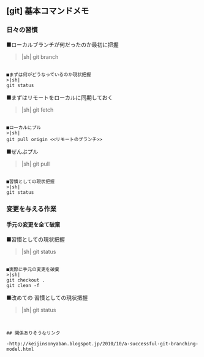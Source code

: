 ## [git] 基本コマンドメモ



### 日々の習慣


■ローカルブランチが何だったのか最初に把握
>|sh|
git branch
```

■まずは何がどうなっているのか現状把握
>|sh|
git status
```

■まずはリモートをローカルに同期しておく
>|sh|
git fetch
```

■ローカルにプル
>|sh|
git pull origin <<リモートのブランチ>>
```

■ぜんぶプル
>|sh|
git pull
```

■習慣としての現状把握
>|sh|
git status
```



### 変更を与える作業



#### 手元の変更を全て破棄


■習慣としての現状把握
>|sh|
git status
```

■実際に手元の変更を破棄
>|sh|
git checkout .
git clean -f
```

■改めての 習慣としての現状把握
>|sh|
git status
```


## 関係ありそうなリンク

-http://keijinsonyaban.blogspot.jp/2010/10/a-successful-git-branching-model.html

